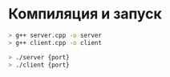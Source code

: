# Компиляция и запуск

``` bash
> g++ server.cpp -o server
> g++ client.cpp -o client

> ./server {port}
> ./client {port}
```
